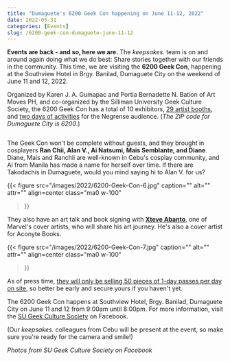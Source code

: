 ```yaml
---
title: "Dumaguete's 6200 Geek Con happening on June 11-12, 2022"
date: 2022-05-31
categories: [Events]
slug: /6200-geek-con-dumaguete-june-11-12
---
```


**Events are back - and so, here we are.** The _keepsakes._ team is on and around again doing what we do best: Share stories together with our friends in the community. This time, we are visiting the **6200 Geek Con**, happening at the Southview Hotel in Brgy. Banilad, Dumaguete City on the weekend of June 11 and 12, 2022.

Organized by Karen J. A. Gumapac and Portia Bernadette N. Bation of Art Moves PH, and co-organized by the Silliman University Geek Culture Society, the 6200 Geek Con has a total of 10 exhibitors, [29 artist booths](https://www.facebook.com/SUGeekCultureSociety/posts/pfbid02e5C58a9aNX5bwnPhT7ojsLp2zLg3yauunB5FMY4gXYwuzkUvXuTN5ci1iX7ukSodl), and [two days of activities](https://www.facebook.com/SUGeekCultureSociety/posts/pfbid0V7MRtL9cbpuvrZy3GQyM4q8kHENxeg2kqXddq3mTvotAkq3gQZMx6mfXgUmYZ3wil) for the Negrense audience. (_The ZIP code for Dumaguete City is 6200_.)

<figure class="gallery-wrapper">
  <div class="gallery">
    <div class="gallery-item">
		<img alt="" src="/images/2022/6200-Geek-Con-5.png" />
    </div>
    <div class="gallery-item">
		<img alt="" src="/images/2022/6200-Geek-Con-1.png" />
    </div>
  </div>
  <div class="gallery">
    <div class="gallery-item">
		<img alt="" src="/images/2022/6200-Geek-Con-2.png" />
    </div>
    <div class="gallery-item">
		<img alt="" src="/images/2022/6200-Geek-Con-3.png" />
    </div>
	<div class="gallery-item">
		<img alt="" src="/images/2022/6200-Geek-Con-4.png" />
    </div>
  </div>
</figure>

The Geek Con won't be complete without guests, and they brought in cosplayers **Ran Chii, Alan V., Ai Natsumi, Mais Semblante, and Diane**. Diane, Mais and Ranchii are well-known in Cebu's cosplay community, and Ai from Manila has made a name for herself over time. If there are Takodachis in Dumaguete, would you mind saying hi to Alan V. for us?

{{< figure
  src="/images/2022/6200-Geek-Con-6.jpg"
  caption=""
  alt="" attr="" 
  align=center class="ma0 w-100"
>}}

They also have an art talk and book signing with **[Xteve Abanto](https://xteveabanto.artstation.com/)**, one of Marvel's cover artists, who will share his art journey. He's also a cover artist for Aconyte Books.

{{< figure
  src="/images/2022/6200-Geek-Con-7.jpg"
  caption=""
  alt="" attr="" 
  align=center class="ma0 w-100"
>}}

As of press time, [they will only be selling 50 pieces of 1-day passes per day on site](https://www.facebook.com/SUGeekCultureSociety/posts/pfbid0rNzNcRzhdJRfCb6QzFr4955HJhdELRHhC49xyLHGSHgGCHWVTaDHi4bWU7Ge1otyl), so better be early and secure yours if you haven't yet.

The 6200 Geek Con happens at Southview Hotel, Brgy. Banilad, Dumaguete City on June 11 and 12 from 9:00am until 8:00pm. For more information, visit the [SU Geek Culture Society](https://www.facebook.com/SUGeekCultureSociety) on Facebook.

(Our _keepsakes._ colleagues from Cebu will be present at the event, so make sure you're ready for the camera and smile!)

_Photos from SU Geek Culture Society on Facebook_
